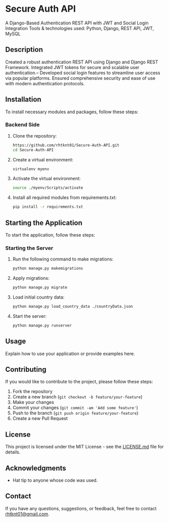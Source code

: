 # Secure Auth API

A Django-Based Authentication REST API with JWT and Social Login Integration
Tools & technologies used: Python, Django, REST API, JWT, MySQL

## Description

Created a robust authentication REST API using Django and Django REST Framework. 
Integrated JWT tokens for secure and scalable user authentication.– Developed social login features to streamline user access via popular platforms.
Ensured comprehensive security and ease of use with modern authentication protocols.

## Installation

To install necessary modules and packages, follow these steps:

### Backend Side

1. Clone the repository:
    ```bash
    https://github.com/rhtknt01/Secure-Auth-API.git
    cd Secure-Auth-API
    ```

2. Create a virtual environment:
    ```bash
    virtualenv myenv
    ```

3. Activate the virtual environment:
    ```bash
    source ./myenv/Scripts/activate
    ```

4. Install all required modules from requirements.txt:
    ```bash
    pip install -r requirements.txt
    ```

## Starting the Application

To start the application, follow these steps:

### Starting the Server

1. Run the following command to make migrations:
    ```bash
    python manage.py makemigrations
    ```

2. Apply migrations:
    ```bash
    python manage.py migrate
    ```

3. Load initial country data:
    ```bash
    python manage.py load_country_data ./countryData.json
    ```

4. Start the server:
    ```bash
    python manage.py runserver
    ```

## Usage

Explain how to use your application or provide examples here.

## Contributing

If you would like to contribute to the project, please follow these steps:

1. Fork the repository
2. Create a new branch (`git checkout -b feature/your-feature`)
3. Make your changes
4. Commit your changes (`git commit -am 'Add some feature'`)
5. Push to the branch (`git push origin feature/your-feature`)
6. Create a new Pull Request

## License

This project is licensed under the MIT License - see the [LICENSE.md](LICENSE.md) file for details.

## Acknowledgments

- Hat tip to anyone whose code was used.

## Contact

If you have any questions, suggestions, or feedback, feel free to contact [rhtknt01@gmail.com](mailto:rhtknt01@gmail.com).
